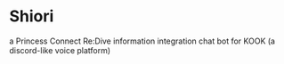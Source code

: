 # Shiori
a Princess Connect Re:Dive information integration chat bot for KOOK (a discord-like voice platform)
